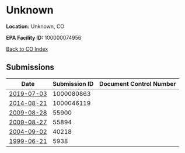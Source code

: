 # Unknown

**Location:** Unknown, CO

**EPA Facility ID:** 100000074956

[Back to CO Index](../../index.md)

## Submissions

| Date | Submission ID | Document Control Number |
|------|--------------|-------------------------|
| [2019-07-03](submissions/1000080863.md) | 1000080863 |  |
| [2014-08-21](submissions/1000046119.md) | 1000046119 |  |
| [2009-08-28](submissions/55900.md) | 55900 |  |
| [2009-08-27](submissions/55894.md) | 55894 |  |
| [2004-09-02](submissions/40218.md) | 40218 |  |
| [1999-06-21](submissions/5938.md) | 5938 |  |
